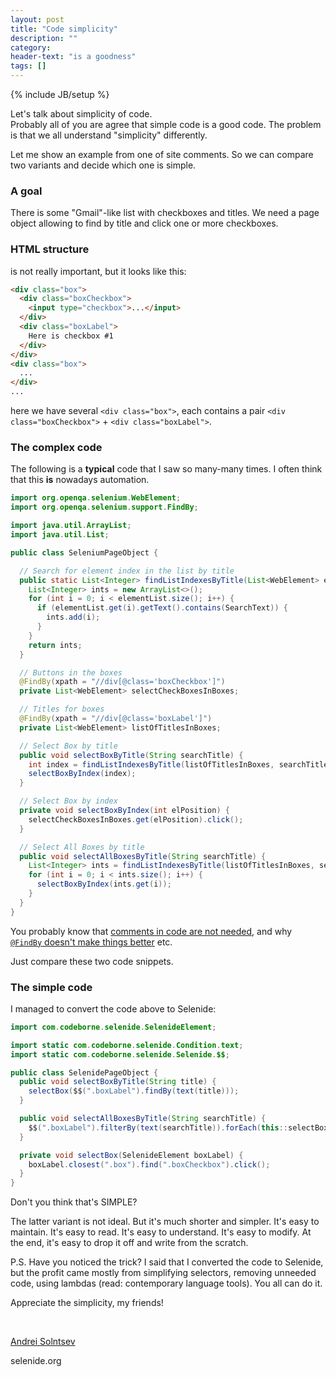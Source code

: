 ```yaml
---
layout: post
title: "Code simplicity"
description: ""
category:
header-text: "is a goodness"
tags: []
---
```

{% include JB/setup %}

Let's talk about simplicity of code.  
Probably all of you are agree that simple code is a good code.
The problem is that we all understand "simplicity" differently.

Let me show an example from one of site comments. So we can compare two variants and decide which one is simple.  

### A goal
There is some "Gmail"-like list with checkboxes and titles. We need a page object allowing to find by title and click one or more checkboxes.

### HTML structure
is not really important, but it looks like this:

```html
<div class="box">
  <div class="boxCheckbox">
    <input type="checkbox">...</input>  
  </div>
  <div class="boxLabel">
    Here is checkbox #1  
  </div>
</div>
<div class="box">
  ...
</div>
...
```

here we have several `<div class="box">`, each contains a pair `<div class="boxCheckbox">` + `<div class="boxLabel">`.

### The complex code

The following is a **typical** code that I saw so many-many times.
I often think that this **is** nowadays automation.   

```java
import org.openqa.selenium.WebElement;
import org.openqa.selenium.support.FindBy;

import java.util.ArrayList;
import java.util.List;

public class SeleniumPageObject {

  // Search for element index in the list by title
  public static List<Integer> findListIndexesByTitle(List<WebElement> elementList, String SearchText) {
    List<Integer> ints = new ArrayList<>();
    for (int i = 0; i < elementList.size(); i++) {
      if (elementList.get(i).getText().contains(SearchText)) {
        ints.add(i);
      }
    }
    return ints;
  }

  // Buttons in the boxes
  @FindBy(xpath = "//div[@class='boxCheckbox']")
  private List<WebElement> selectCheckBoxesInBoxes;

  // Titles for boxes
  @FindBy(xpath = "//div[@class='boxLabel']")
  private List<WebElement> listOfTitlesInBoxes;

  // Select Box by title
  public void selectBoxByTitle(String searchTitle) {
    int index = findListIndexesByTitle(listOfTitlesInBoxes, searchTitle).get(0);
    selectBoxByIndex(index);
  }

  // Select Box by index
  private void selectBoxByIndex(int elPosition) {
    selectCheckBoxesInBoxes.get(elPosition).click();
  }

  // Select All Boxes by title
  public void selectAllBoxesByTitle(String searchTitle) {
    List<Integer> ints = findListIndexesByTitle(listOfTitlesInBoxes, searchTitle);
    for (int i = 0; i < ints.size(); i++) {
      selectBoxByIndex(ints.get(i));
    }
  }
}
```

You probably know that [comments in code are not needed](https://asolntsev.github.io/en/2010/05/02/javadoc/), 
and why [`@FindBy` doesn't make things better](https://asolntsev.github.io/ru/2016/07/09/true-page-object/) etc.
 
Just compare these two code snippets.    

### The simple code

I managed to convert the code above to Selenide:

```java
import com.codeborne.selenide.SelenideElement;

import static com.codeborne.selenide.Condition.text;
import static com.codeborne.selenide.Selenide.$$;

public class SelenidePageObject {
  public void selectBoxByTitle(String title) {
    selectBox($$(".boxLabel").findBy(text(title)));
  }

  public void selectAllBoxesByTitle(String searchTitle) {
    $$(".boxLabel").filterBy(text(searchTitle)).forEach(this::selectBox);
  }

  private void selectBox(SelenideElement boxLabel) {
    boxLabel.closest(".box").find(".boxCheckbox").click();
  }
}
```

Don't you think that's SIMPLE?

The latter variant is not ideal. But it's much shorter and simpler. It's easy to maintain. 
It's easy to read. It's easy to understand. It's easy to modify. At the end, it's easy to drop it off and write from the scratch.  

P.S. Have you noticed the trick? I said that I converted the code to Selenide, but the profit came mostly from 
simplifying selectors, removing unneeded code, using lambdas (read: contemporary language tools). 
You all can do it. 

Appreciate the simplicity, my friends!

<br>

[Andrei Solntsev](http://asolntsev.github.io/)

selenide.org
